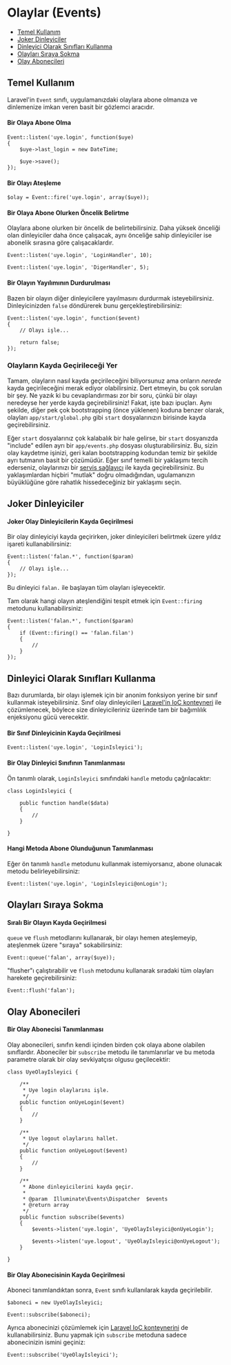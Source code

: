 # Olaylar (Events)

- [Temel Kullanım](#basic-usage)
- [Joker Dinleyiciler](#wildcard-listeners)
- [Dinleyici Olarak Sınıfları Kullanma](#using-classes-as-listeners)
- [Olayları Sıraya Sokma](#queued-events)
- [Olay Abonecileri](#event-subscribers)

<a name="basic-usage"></a>
## Temel Kullanım

Laravel'in `Event` sınıfı, uygulamanızdaki olaylara abone olmanıza ve dinlemenize imkan veren basit bir gözlemci aracıdır.

#### Bir Olaya Abone Olma

	Event::listen('uye.login', function($uye)
	{
		$uye->last_login = new DateTime;

		$uye->save();
	});

#### Bir Olayı Ateşleme

	$olay = Event::fire('uye.login', array($uye));

#### Bir Olaya Abone Olurken Öncelik Belirtme

Olaylara abone olurken bir öncelik de belirtebilirsiniz. Daha yüksek önceliği olan dinleyiciler daha önce çalışacak, aynı önceliğe sahip dinleyiciler ise abonelik sırasına göre çalışacaklardır.

	Event::listen('uye.login', 'LoginHandler', 10);

	Event::listen('uye.login', 'DigerHandler', 5);

#### Bir Olayın Yayılımının Durdurulması

Bazen bir olayın diğer dinleyicilere yayılmasını durdurmak isteyebilirsiniz. Dinleyicinizden `false` döndürerek bunu gerçekleştirebilirsiniz:

	Event::listen('uye.login', function($event)
	{
		// Olayı işle...

		return false;
	});

### Olayların Kayda Geçirileceği Yer

Tamam, olayların nasıl kayda geçirileceğini biliyorsunuz ama onların _nerede_ kayda geçirileceğini merak ediyor olabilirsiniz. Dert etmeyin, bu çok sorulan bir şey. Ne yazık ki bu cevaplandırması zor bir soru, çünkü bir olayı neredeyse her yerde kayda geçirebilirsiniz! Fakat, işte bazı ipuçları. Aynı şekilde, diğer pek çok bootstrapping (önce yüklenen) koduna benzer olarak, olayları `app/start/global.php` gibi `start` dosyalarınızın birisinde kayda geçirebilirsiniz.

Eğer `start` dosyalarınız çok kalabalık bir hale gelirse, bir `start` dosyanızda "include" edilen ayrı bir `app/events.php` dosyası oluşturabilirsiniz. Bu, sizin olay kaydetme işinizi, geri kalan bootstrapping kodundan temiz bir şekilde ayrı tutmanın basit bir çözümüdür. Eğer sınıf temelli bir yaklaşımı tercih ederseniz, olaylarınızı bir [servis sağlayıcı](/docs/ioc#service-providers) ile kayda geçirebilirsiniz. Bu yaklaşımlardan hiçbiri "mutlak" doğru olmadığından, ugulamanızın büyüklüğüne göre rahatlık hissedeceğiniz bir yaklaşımı seçin.

<a name="wildcard-listeners"></a>
## Joker Dinleyiciler

#### Joker Olay Dinleyicilerin Kayda Geçirilmesi

Bir olay dinleyiciyi kayda geçirirken, joker dinleyicileri belirtmek üzere yıldız işareti kullanabilirsiniz:

	Event::listen('falan.*', function($param)
	{
		// Olayı işle...
	});

Bu dinleyici `falan.` ile başlayan tüm olayları işleyecektir.

Tam olarak hangi olayın ateşlendiğini tespit etmek için `Event::firing` metodunu kullanabilirsiniz:

	Event::listen('falan.*', function($param)
	{
		if (Event::firing() == 'falan.filan')
		{
			//
		}
	});

<a name="using-classes-as-listeners"></a>
## Dinleyici Olarak Sınıfları Kullanma

Bazı durumlarda, bir olayı işlemek için bir anonim fonksiyon yerine bir sınıf kullanmak isteyebilirsiniz. Sınıf olay dinleyicileri [Laravel'in IoC konteyneri](/docs/ioc) ile çözümlenecek, böylece size dinleyicileriniz üzerinde tam bir bağımlılık enjeksiyonu gücü verecektir.

#### Bir Sınıf Dinleyicinin Kayda Geçirilmesi

	Event::listen('uye.login', 'LoginIsleyici');

#### Bir Olay Dinleyici Sınıfının Tanımlanması

Ön tanımlı olarak, `LoginIsleyici` sınıfındaki `handle` metodu çağrılacaktır:

	class LoginIsleyici {

		public function handle($data)
		{
			//
		}

	}

#### Hangi Metoda Abone Olunduğunun Tanımlanması

Eğer ön tanımlı `handle` metodunu kullanmak istemiyorsanız, abone olunacak metodu belirleyebilirsiniz:

	Event::listen('uye.login', 'LoginIsleyici@onLogin');

<a name="queued-events"></a>
## Olayları Sıraya Sokma

#### Sıralı Bir Olayın Kayda Geçirilmesi

`queue` ve `flush` metodlarını kullanarak, bir olayı hemen ateşlemeyip, ateşlenmek üzere "sıraya" sokabilirsiniz:

	Event::queue('falan', array($uye));

"flusher"ı çalıştırabilir ve `flush` metodunu kullanarak sıradaki tüm olayları harekete geçirebilirsiniz:

	Event::flush('falan');

<a name="event-subscribers"></a>
## Olay Abonecileri

#### Bir Olay Abonecisi Tanımlanması

Olay abonecileri, sınıfın kendi içinden birden çok olaya abone olabilen sınıflardır. Aboneciler bir `subscribe` metodu ile tanımlanırlar ve bu metoda parametre olarak bir olay sevkiyatçısı olgusu geçilecektir:

	class UyeOlayIsleyici {

		/**
		 * Uye login olaylarını işle.
		 */
		public function onUyeLogin($event)
		{
			//
		}

		/**
		 * Uye logout olaylarını hallet.
		 */
		public function onUyeLogout($event)
		{
			//
		}

		/**
		 * Abone dinleyicilerini kayda geçir.
		 *
		 * @param  Illuminate\Events\Dispatcher  $events
		 * @return array
		 */
		public function subscribe($events)
		{
			$events->listen('uye.login', 'UyeOlayIsleyici@onUyeLogin');

			$events->listen('uye.logout', 'UyeOlayIsleyici@onUyeLogout');
		}

	}

#### Bir Olay Abonecisinin Kayda Geçirilmesi

Aboneci tanımlandıktan sonra, `Event` sınıfı kullanılarak kayda geçirilebilir.

	$aboneci = new UyeOlayIsleyici;

	Event::subscribe($aboneci);

Ayrıca abonecinizi çözümlemek için [Laravel IoC konteynerini](/docs/ioc) de kullanabilirsiniz. Bunu yapmak için `subscribe` metoduna sadece abonecinizin ismini geçiniz:

	Event::subscribe('UyeOlayIsleyici');
